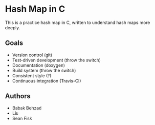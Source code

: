 # Hash Map in C

This is a practice hash map in C, written to understand hash maps more deeply.

## Goals

* Version control (git)
* Test-driven development (throw the switch)
* Documentation (doxygen)
* Build system (throw the switch)
* Consistent style (?)
* Continuous integration (Travis-CI)

## Authors

* Babak Behzad
* Liu
* Sean Fisk
